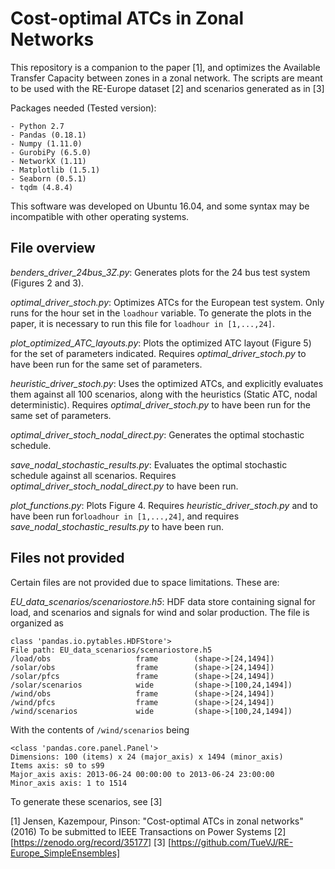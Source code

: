 # Cost-optimal ATCs in Zonal Networks

This repository is a companion to the paper [1], and optimizes the Available Transfer Capacity between zones in a zonal network. The scripts are meant to be used with the RE-Europe dataset [2] and scenarios generated as in [3]

Packages needed (Tested version):

    - Python 2.7
    - Pandas (0.18.1)
    - Numpy (1.11.0)
    - GurobiPy (6.5.0)
    - NetworkX (1.11)
    - Matplotlib (1.5.1)
    - Seaborn (0.5.1)
    - tqdm (4.8.4)

This software was developed on Ubuntu 16.04, and some syntax may be incompatible with other operating systems.

## File overview

*benders_driver_24bus_3Z.py*:
Generates plots for the 24 bus test system (Figures 2 and 3).

*optimal_driver_stoch.py*:
Optimizes ATCs for the European test system.
Only runs for the hour set in the `loadhour` variable.
To generate the plots in the paper, it is necessary to run this file for `loadhour in [1,...,24]`.

*plot_optimized_ATC_layouts.py*:
Plots the optimized ATC layout (Figure 5) for the set of parameters indicated.
Requires *optimal_driver_stoch.py* to have been run for the same set of parameters.

*heuristic_driver_stoch.py*:
Uses the optimized ATCs, and explicitly evaluates them against all 100 scenarios, along with the heuristics (Static ATC, nodal deterministic).
Requires *optimal_driver_stoch.py*  to have been run for the same set of parameters.


*optimal_driver_stoch_nodal_direct.py*:
Generates the optimal stochastic schedule.

*save_nodal_stochastic_results.py*:
Evaluates the optimal stochastic schedule against all scenarios.
Requires *optimal_driver_stoch_nodal_direct.py* to have been run.

*plot_functions.py*:
Plots Figure 4.
Requires *heuristic_driver_stoch.py*  and to have been run for`loadhour in [1,...,24]`, and requires *save_nodal_stochastic_results.py* to have been run.

## Files not provided

Certain files are not provided due to space limitations. These are:

*EU_data_scenarios/scenariostore.h5*: HDF data store containing signal for load, and scenarios and signals for wind and solar production. The file is organized as

```
class 'pandas.io.pytables.HDFStore'>
File path: EU_data_scenarios/scenariostore.h5
/load/obs                   frame        (shape->[24,1494])
/solar/obs                  frame        (shape->[24,1494])
/solar/pfcs                 frame        (shape->[24,1494])
/solar/scenarios            wide         (shape->[100,24,1494])
/wind/obs                   frame        (shape->[24,1494])
/wind/pfcs                  frame        (shape->[24,1494])
/wind/scenarios             wide         (shape->[100,24,1494])
```

With the contents of `/wind/scenarios` being

```
<class 'pandas.core.panel.Panel'>
Dimensions: 100 (items) x 24 (major_axis) x 1494 (minor_axis)
Items axis: s0 to s99
Major_axis axis: 2013-06-24 00:00:00 to 2013-06-24 23:00:00
Minor_axis axis: 1 to 1514
```

To generate these scenarios, see [3] 


[1] Jensen, Kazempour, Pinson: "Cost-optimal ATCs in zonal networks" (2016) To be submitted to IEEE Transactions on Power Systems
[2] [https://zenodo.org/record/35177]
[3] [https://github.com/TueVJ/RE-Europe_SimpleEnsembles]

